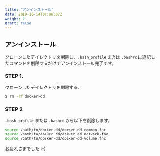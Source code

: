 ```yaml
---
title: "アンインストール"
date: 2019-10-14T09:06:07Z
weight: 2
draft: false
---
```


## アンインストール

クローンしたデイレクトリを削除し、``.bash_profile`` または ``.bashrc`` に追記したコマンドを削除するだけでアンインストール完了です。

###  STEP 1.

クローンしたデイレクトリを削除する。

```bash
$ rm -rf docker-dd
```

### STEP 2.

``.bash_profile`` または ``.bashrc`` から以下を削除します。

```bash
source /path/to/docker-dd/docker-dd-common.fnc
source /path/to/docker-dd/docker-dd-network.fnc
source /path/to/docker-dd/docker-dd-volume.fnc
```

お疲れさまでした :-)